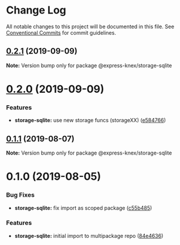 # Change Log

All notable changes to this project will be documented in this file.
See [Conventional Commits](https://conventionalcommits.org) for commit guidelines.

## [0.2.1](https://github.com/express-knex/express-knex/tree/master/packages/storage-sqlite/compare/@express-knex/storage-sqlite@0.2.0...@express-knex/storage-sqlite@0.2.1) (2019-09-09)

**Note:** Version bump only for package @express-knex/storage-sqlite





# [0.2.0](https://github.com/express-knex/express-knex/tree/master/packages/storage-sqlite/compare/@express-knex/storage-sqlite@0.1.1...@express-knex/storage-sqlite@0.2.0) (2019-09-09)


### Features

* **storage-sqlite:** use new storage funcs (storageXX) ([e584766](https://github.com/express-knex/express-knex/tree/master/packages/storage-sqlite/commit/e584766))





## [0.1.1](https://github.com/express-knex/express-knex/tree/master/packages/storage-sqlite/compare/@express-knex/storage-sqlite@0.1.0...@express-knex/storage-sqlite@0.1.1) (2019-08-07)

**Note:** Version bump only for package @express-knex/storage-sqlite





# 0.1.0 (2019-08-05)


### Bug Fixes

* **storage-sqlite:** fix import as scoped package ([c55b485](https://github.com/express-knex/express-knex/tree/master/packages/storage-sqlite/commit/c55b485))


### Features

* **storage-sqlite:** initial import to multipackage repo ([84e4636](https://github.com/express-knex/express-knex/tree/master/packages/storage-sqlite/commit/84e4636))

